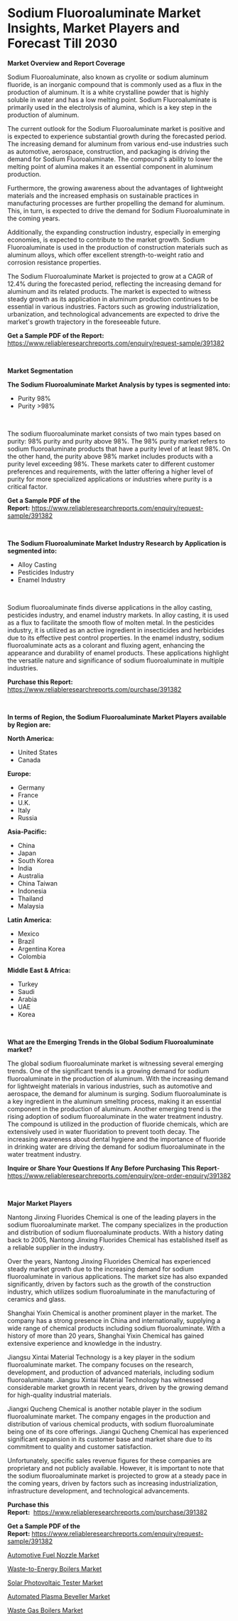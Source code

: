 <p><h1>Sodium Fluoroaluminate Market Insights, Market Players and Forecast Till 2030</h1></p><p><strong>Market Overview and Report Coverage</strong></p>
<p><p>Sodium Fluoroaluminate, also known as cryolite or sodium aluminum fluoride, is an inorganic compound that is commonly used as a flux in the production of aluminum. It is a white crystalline powder that is highly soluble in water and has a low melting point. Sodium Fluoroaluminate is primarily used in the electrolysis of alumina, which is a key step in the production of aluminum.</p><p>The current outlook for the Sodium Fluoroaluminate market is positive and is expected to experience substantial growth during the forecasted period. The increasing demand for aluminum from various end-use industries such as automotive, aerospace, construction, and packaging is driving the demand for Sodium Fluoroaluminate. The compound's ability to lower the melting point of alumina makes it an essential component in aluminum production.</p><p>Furthermore, the growing awareness about the advantages of lightweight materials and the increased emphasis on sustainable practices in manufacturing processes are further propelling the demand for aluminum. This, in turn, is expected to drive the demand for Sodium Fluoroaluminate in the coming years.</p><p>Additionally, the expanding construction industry, especially in emerging economies, is expected to contribute to the market growth. Sodium Fluoroaluminate is used in the production of construction materials such as aluminum alloys, which offer excellent strength-to-weight ratio and corrosion resistance properties.</p><p>The Sodium Fluoroaluminate Market is projected to grow at a CAGR of 12.4% during the forecasted period, reflecting the increasing demand for aluminum and its related products. The market is expected to witness steady growth as its application in aluminum production continues to be essential in various industries. Factors such as growing industrialization, urbanization, and technological advancements are expected to drive the market's growth trajectory in the foreseeable future.</p></p>
<p><strong>Get a Sample PDF of the Report:</strong> <a href="https://www.reliableresearchreports.com/enquiry/request-sample/391382">https://www.reliableresearchreports.com/enquiry/request-sample/391382</a></p>
<p>&nbsp;</p>
<p><strong>Market Segmentation</strong></p>
<p><strong>The Sodium Fluoroaluminate Market Analysis by types is segmented into:</strong></p>
<p><ul><li>Purity 98%</li><li>Purity >98%</li></ul></p>
<p>&nbsp;</p>
<p><p>The sodium fluoroaluminate market consists of two main types based on purity: 98% purity and purity above 98%. The 98% purity market refers to sodium fluoroaluminate products that have a purity level of at least 98%. On the other hand, the purity above 98% market includes products with a purity level exceeding 98%. These markets cater to different customer preferences and requirements, with the latter offering a higher level of purity for more specialized applications or industries where purity is a critical factor.</p></p>
<p><strong>Get a Sample PDF of the Report:</strong>&nbsp;<a href="https://www.reliableresearchreports.com/enquiry/request-sample/391382">https://www.reliableresearchreports.com/enquiry/request-sample/391382</a></p>
<p>&nbsp;</p>
<p><strong>The Sodium Fluoroaluminate Market Industry Research by Application is segmented into:</strong></p>
<p><ul><li>Alloy Casting</li><li>Pesticides Industry</li><li>Enamel Industry</li></ul></p>
<p>&nbsp;</p>
<p><p>Sodium fluoroaluminate finds diverse applications in the alloy casting, pesticides industry, and enamel industry markets. In alloy casting, it is used as a flux to facilitate the smooth flow of molten metal. In the pesticides industry, it is utilized as an active ingredient in insecticides and herbicides due to its effective pest control properties. In the enamel industry, sodium fluoroaluminate acts as a colorant and fluxing agent, enhancing the appearance and durability of enamel products. These applications highlight the versatile nature and significance of sodium fluoroaluminate in multiple industries.</p></p>
<p><strong>Purchase this Report:</strong>&nbsp; <a href="https://www.reliableresearchreports.com/purchase/391382">https://www.reliableresearchreports.com/purchase/391382</a></p>
<p>&nbsp;</p>
<p><strong>In terms of Region, the Sodium Fluoroaluminate Market Players available by Region are:</strong></p>
<p>
    <p> <strong> North America: </strong>
        <ul>
            <li>United States</li>
            <li>Canada</li>
        </ul>
        </p> 
    <p> <strong> Europe: </strong>
        <ul>
            <li>Germany</li>
            <li>France</li>
            <li>U.K.</li>
            <li>Italy</li>
            <li>Russia</li>
        </ul>
        </p> 
    <p> <strong> Asia-Pacific: </strong>
        <ul>
            <li>China</li>
            <li>Japan</li>
            <li>South Korea</li>
            <li>India</li>
            <li>Australia</li>
            <li>China Taiwan</li>
            <li>Indonesia</li>
            <li>Thailand</li>
            <li>Malaysia</li>
        </ul>
        </p> 
    <p> <strong> Latin America: </strong>
        <ul>
            <li>Mexico</li>
            <li>Brazil</li>
            <li>Argentina Korea</li>
            <li>Colombia</li>
        </ul>
        </p> 
    <p> <strong> Middle East & Africa: </strong>
        <ul>
            <li>Turkey</li>
            <li>Saudi</li>
            <li>Arabia</li>
            <li>UAE</li>
            <li>Korea</li>
        </ul>
    </p>
    </p>
<p>&nbsp;</p>
<p><strong>What are the Emerging Trends in the Global Sodium Fluoroaluminate market?</strong></p>
<p><p>The global sodium fluoroaluminate market is witnessing several emerging trends. One of the significant trends is a growing demand for sodium fluoroaluminate in the production of aluminum. With the increasing demand for lightweight materials in various industries, such as automotive and aerospace, the demand for aluminum is surging. Sodium fluoroaluminate is a key ingredient in the aluminum smelting process, making it an essential component in the production of aluminum. Another emerging trend is the rising adoption of sodium fluoroaluminate in the water treatment industry. The compound is utilized in the production of fluoride chemicals, which are extensively used in water fluoridation to prevent tooth decay. The increasing awareness about dental hygiene and the importance of fluoride in drinking water are driving the demand for sodium fluoroaluminate in the water treatment industry.</p></p>
<p><strong>Inquire or Share Your Questions If Any Before Purchasing This Report</strong>- <a href="https://www.reliableresearchreports.com/enquiry/pre-order-enquiry/391382">https://www.reliableresearchreports.com/enquiry/pre-order-enquiry/391382</a></p>
<p>&nbsp;</p>
<p><strong>Major Market Players</strong></p>
<p><p>Nantong Jinxing Fluorides Chemical is one of the leading players in the sodium fluoroaluminate market. The company specializes in the production and distribution of sodium fluoroaluminate products. With a history dating back to 2005, Nantong Jinxing Fluorides Chemical has established itself as a reliable supplier in the industry.</p><p>Over the years, Nantong Jinxing Fluorides Chemical has experienced steady market growth due to the increasing demand for sodium fluoroaluminate in various applications. The market size has also expanded significantly, driven by factors such as the growth of the construction industry, which utilizes sodium fluoroaluminate in the manufacturing of ceramics and glass.</p><p>Shanghai Yixin Chemical is another prominent player in the market. The company has a strong presence in China and internationally, supplying a wide range of chemical products including sodium fluoroaluminate. With a history of more than 20 years, Shanghai Yixin Chemical has gained extensive experience and knowledge in the industry.</p><p>Jiangsu Xintai Material Technology is a key player in the sodium fluoroaluminate market. The company focuses on the research, development, and production of advanced materials, including sodium fluoroaluminate. Jiangsu Xintai Material Technology has witnessed considerable market growth in recent years, driven by the growing demand for high-quality industrial materials.</p><p>Jiangxi Qucheng Chemical is another notable player in the sodium fluoroaluminate market. The company engages in the production and distribution of various chemical products, with sodium fluoroaluminate being one of its core offerings. Jiangxi Qucheng Chemical has experienced significant expansion in its customer base and market share due to its commitment to quality and customer satisfaction.</p><p>Unfortunately, specific sales revenue figures for these companies are proprietary and not publicly available. However, it is important to note that the sodium fluoroaluminate market is projected to grow at a steady pace in the coming years, driven by factors such as increasing industrialization, infrastructure development, and technological advancements.</p></p>
<p><strong>Purchase this Report:</strong>&nbsp;&nbsp;<a href="https://www.reliableresearchreports.com/purchase/391382">https://www.reliableresearchreports.com/purchase/391382</a></p>
<p></p>
<p><strong>Get a Sample PDF of the Report:</strong>&nbsp;<a href="https://www.reliableresearchreports.com/enquiry/request-sample/391382">https://www.reliableresearchreports.com/enquiry/request-sample/391382</a></p>
<p><p><a href="https://medium.com/@leliajewess/automotive-fuel-nozzle-market-research-report-its-history-and-forecast-2023-to-2030-f4ad335f7780">Automotive Fuel Nozzle Market</a></p><p><a href="https://medium.com/@jeromekling1967/waste-to-energy-boilers-market-research-report-its-history-and-forecast-2023-to-2030-9f6c6953e781">Waste-to-Energy Boilers Market</a></p><p><a href="https://medium.com/@andrewhills1925/solar-photovoltaic-tester-market-analysis-its-cagr-market-segmentation-and-global-industry-321f33c6e3dd">Solar Photovoltaic Tester Market</a></p><p><a href="https://medium.com/@nelsonhauck/automated-plasma-beveller-nbsp-market-focuses-on-market-share-size-and-projected-forecast-till-a9bf1c7c858b">Automated Plasma Beveller Market</a></p><p><a href="https://medium.com/@terrellconn/decoding-waste-gas-boilers-market-metrics-market-share-trends-and-growth-patterns-5d1e61e433c8">Waste Gas Boilers Market</a></p></p>
